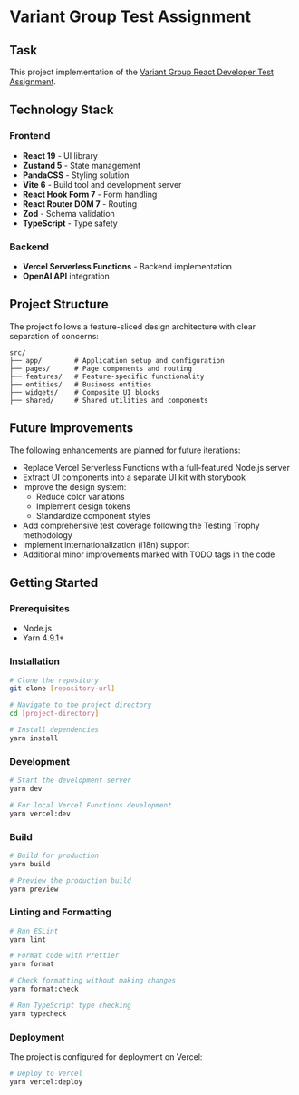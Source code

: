 # Variant Group Test Assignment

## Task

This project implementation of the [Variant Group React Developer Test Assignment](https://variantnet.notion.site/React-Developer-Test-Assignment-Variant-Group-d7a1e3460dc643958eb57a0518ce84b2).

## Technology Stack

### Frontend

- **React 19** - UI library
- **Zustand 5** - State management
- **PandaCSS** - Styling solution
- **Vite 6** - Build tool and development server
- **React Hook Form 7** - Form handling
- **React Router DOM 7** - Routing
- **Zod** - Schema validation
- **TypeScript** - Type safety

### Backend

- **Vercel Serverless Functions** - Backend implementation
- **OpenAI API** integration

## Project Structure

The project follows a feature-sliced design architecture with clear separation of concerns:

```
src/
├── app/        # Application setup and configuration
├── pages/      # Page components and routing
├── features/   # Feature-specific functionality
├── entities/   # Business entities
├── widgets/    # Composite UI blocks
├── shared/     # Shared utilities and components
```

## Future Improvements

The following enhancements are planned for future iterations:

- Replace Vercel Serverless Functions with a full-featured Node.js server
- Extract UI components into a separate UI kit with storybook
- Improve the design system:
    - Reduce color variations
    - Implement design tokens
    - Standardize component styles
- Add comprehensive test coverage following the Testing Trophy methodology
- Implement internationalization (i18n) support
- Additional minor improvements marked with TODO tags in the code

## Getting Started

### Prerequisites

- Node.js
- Yarn 4.9.1+

### Installation

```bash
# Clone the repository
git clone [repository-url]

# Navigate to the project directory
cd [project-directory]

# Install dependencies
yarn install
```

### Development

```bash
# Start the development server
yarn dev

# For local Vercel Functions development
yarn vercel:dev
```

### Build

```bash
# Build for production
yarn build

# Preview the production build
yarn preview
```

### Linting and Formatting

```bash
# Run ESLint
yarn lint

# Format code with Prettier
yarn format

# Check formatting without making changes
yarn format:check

# Run TypeScript type checking
yarn typecheck
```

### Deployment

The project is configured for deployment on Vercel:

```bash
# Deploy to Vercel
yarn vercel:deploy
```
